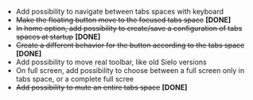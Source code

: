  - Add possibility to navigate between tabs spaces with keyboard
 - ~~Make the floating button move to the focused tabs space~~ **[DONE]**
 - ~~In home option, add possibility to create/save a configuration of tabs spaces at startup~~ **[DONE]**
 - ~~Create a different behavior for the button according to the tabs space~~ **[DONE]**
 - Add possibility to move real toolbar, like old Sielo versions
 - On full screen, add possibility to choose between a full screen only in tabs space, or a complete full scree
 - ~~Add possibility to mute an entire tabs space~~ **[DONE]**
